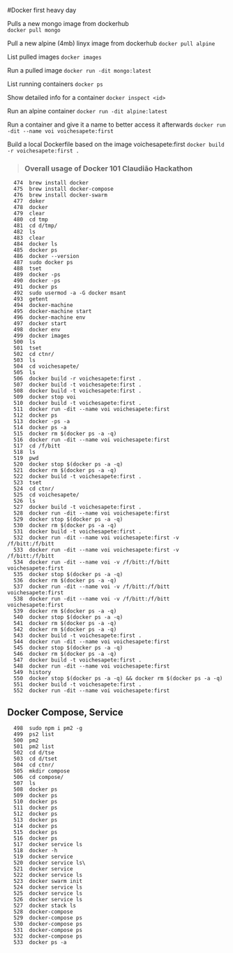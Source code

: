 #Docker first heavy day 


Pulls a new mongo image from dockerhub  
`docker pull mongo`

Pull a new alpine (4mb) linyx image from dockerhub
`docker pull alpine`

List pulled images 
`docker images`

Run a pulled image
`docker run -dit mongo:latest`

List running containers 
`docker ps`

Show detailed info for a container 
`docker inspect <id>`

Run an alpine container 
`docker run -dit alpine:latest`

Run a container and give it a name to better access it afterwards
`docker run -dit --name voi voichesapete:first`

Build a local Dockerfile based on the image voichesapete:first 
`docker build -r voichesapete:first .`

>
> ### Overall usage of Docker 101 Claudião Hackathon 
>

```
  474  brew install docker
  475  brew install docker-compose
  476  brew install docker-swarm
  477  doker
  478  docker
  479  clear
  480  cd tmp
  481  cd d/tmp/
  482  ls
  483  clear
  484  docker ls
  485  docker ps
  486  docker --version
  487  sudo docker ps
  488  tset
  489  docker -ps
  490  docker -ps
  491  docker ps
  492  sudo usermod -a -G docker msant
  493  getent
  494  docker-machine
  495  docker-machine start
  496  docker-machine env
  497  docker start
  498  docker env
  499  docker images
  500  ls
  501  tset
  502  cd ctnr/
  503  ls
  504  cd voichesapete/
  505  ls
  506  docker build -r voichesapete:first .
  507  docker build -t voichesapete:first .
  508  docker build -t voichesapete:first .
  509  docker stop voi
  510  docker build -t voichesapete:first .
  511  docker run -dit --name voi voichesapete:first
  512  docker ps
  513  docker -ps -a
  514  docker ps -a
  515  docker rm $(docker ps -a -q)
  516  docker run -dit --name voi voichesapete:first
  517  cd /f/bitt
  518  ls
  519  pwd
  520  docker stop $(docker ps -a -q)
  521  docker rm $(docker ps -a -q)
  522  docker build -t voichesapete:first .
  523  tset
  524  cd ctnr/
  525  cd voichesapete/
  526  ls
  527  docker build -t voichesapete:first .
  528  docker run -dit --name voi voichesapete:first
  529  docker stop $(docker ps -a -q)
  530  docker rm $(docker ps -a -q)
  531  docker build -t voichesapete:first .
  532  docker run -dit --name voi voichesapete:first -v /f/bitt:/f/bitt
  533  docker run -dit --name voi voichesapete:first -v /f/bitt:/f/bitt
  534  docker run -dit --name voi -v /f/bitt:/f/bitt voichesapete:first
  535  docker stop $(docker ps -a -q)
  536  docker rm $(docker ps -a -q)
  537  docker run -dit --name voi -v /f/bitt:/f/bitt voichesapete:first
  538  docker run -dit --name voi -v /f/bitt:/f/bitt voichesapete:first
  539  docker rm $(docker ps -a -q)
  540  docker stop $(docker ps -a -q)
  541  docker rm $(docker ps -a -q)
  542  docker rm $(docker ps -a -q)
  543  docker build -t voichesapete:first .
  544  docker run -dit --name voi voichesapete:first
  545  docker stop $(docker ps -a -q)
  546  docker rm $(docker ps -a -q)
  547  docker build -t voichesapete:first .
  548  docker run -dit --name voi voichesapete:first
  549  history
  550  docker stop $(docker ps -a -q) && docker rm $(docker ps -a -q)
  551  docker build -t voichesapete:first .
  552  docker run -dit --name voi voichesapete:first
```


## Docker Compose, Service 

```
  498  sudo npm i pm2 -g
  499  ps2 list
  500  pm2
  501  pm2 list
  502  cd d/tse
  503  cd d/tset
  504  cd ctnr/
  505  mkdir compose
  506  cd compose/
  507  ls
  508  docker ps
  509  docker ps
  510  docker ps
  511  docker ps
  512  docker ps
  513  docker ps
  514  docker ps
  515  docker ps
  516  docker ps
  517  docker service ls
  518  docker -h
  519  docker service
  520  docker service ls\
  521  docker service
  522  docker service ls
  523  docker swarm init
  524  docker service ls
  525  docker service ls
  526  docker service ls
  527  docker stack ls
  528  docker-compose
  529  docker-compose ps
  530  docker-compose ps
  531  docker-compose ps
  532  docker-compose ps
  533  docker ps -a
  ```  
  